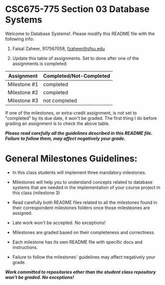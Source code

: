 # CSC675-775 Section 03 Database Systems
Welcome to Database Systems!. Please modify this README file with the following info: 

1. Faisal Zaheer, 917567058, fzaheer@sfsu.edu

2. Update this table of assignments. Set to done after one of the assignments is completed:


| Assignment               |   Completed/Not-Completed  |
| ------------------------ | -------------------------- |
| Milestone #1             |                completed       |
| Milestone #2             |                completed       |
| Milestone #3             |        not completed       |



If one of the milestones, or extra-credit assignment, is not set to "completed" by its due date, 
it won't be graded. The first thing I do before grading an assignment is to check the above table.

***Please read carefully all the guidelines described in this README file. 
Failure to follow them, may affect negatively your grade.***

# General Milestones Guidelines:

* In this class students will implement three mandatory milestones.

* Milestones will help you to understand concepts related to database systems that are needed in the implementation 
of your course project in this class (milestone 3) 

* Read carefully both README files related to all the milestones found in their correspondent milestones folders once those milesteones are assigned. 

* Late work won't be accepted. No exceptions! 

* Milestones are graded based on their completeness and correctness. 

* Each milestone has its own README file with specific docs and instructions.

* Failure to follow the milestones' guidelines may affect negatively your grade.

***Work committed to repositories other than the student class repository won't be graded. No exceptions!***




 


